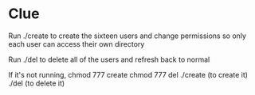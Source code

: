 # Clue 
Run ./create to create the sixteen users and change permissions so only each user can access their own directory

Run ./del to delete all of the users and refresh back to normal

If it's not running, 
chmod 777 create
chmod 777 del
./create (to create it)
./del (to delete it)

